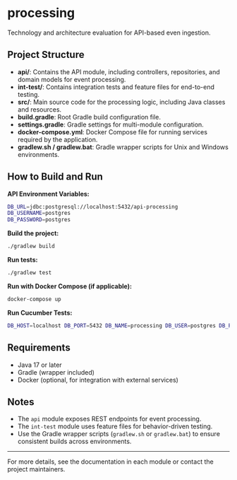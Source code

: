 # processing

Technology and architecture evaluation for API-based even ingestion.

## Project Structure

- **api/**: Contains the API module, including controllers, repositories, and domain models for event processing.
- **int-test/**: Contains integration tests and feature files for end-to-end testing.
- **src/**: Main source code for the processing logic, including Java classes and resources.
- **build.gradle**: Root Gradle build configuration file.
- **settings.gradle**: Gradle settings for multi-module configuration.
- **docker-compose.yml**: Docker Compose file for running services required by the application.
- **gradlew.sh / gradlew.bat**: Gradle wrapper scripts for Unix and Windows environments.

## How to Build and Run

**API Environment Variables:**

```sh
DB_URL=jdbc:postgresql://localhost:5432/api-processing
DB_USERNAME=postgres
DB_PASSWORD=postgres
```

**Build the project:**

```sh
./gradlew build
```

**Run tests:**

```sh
./gradlew test
```

**Run with Docker Compose (if applicable):**

```sh
docker-compose up
```

**Run Cucumber Tests:**

```sh
DB_HOST=localhost DB_PORT=5432 DB_NAME=processing DB_USER=postgres DB_PASSWORD=postgres ./gradlew.sh test -p int-test --tests '*Cucumber*'
```

## Requirements

- Java 17 or later
- Gradle (wrapper included)
- Docker (optional, for integration with external services)

## Notes

- The `api` module exposes REST endpoints for event processing.
- The `int-test` module uses feature files for behavior-driven testing.
- Use the Gradle wrapper scripts (`gradlew.sh` or `gradlew.bat`) to ensure consistent builds across environments.

---

For more details, see the documentation in each module or contact the project maintainers.
